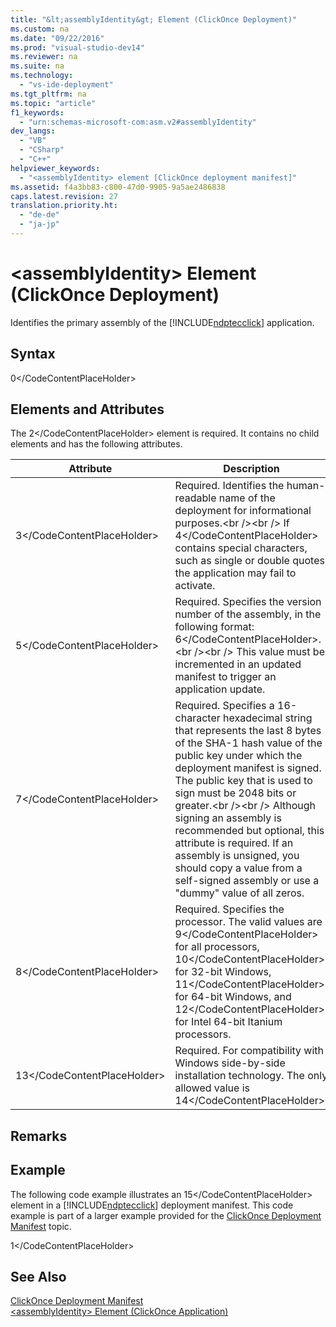 ```yaml
---
title: "&lt;assemblyIdentity&gt; Element (ClickOnce Deployment)"
ms.custom: na
ms.date: "09/22/2016"
ms.prod: "visual-studio-dev14"
ms.reviewer: na
ms.suite: na
ms.technology: 
  - "vs-ide-deployment"
ms.tgt_pltfrm: na
ms.topic: "article"
f1_keywords: 
  - "urn:schemas-microsoft-com:asm.v2#assemblyIdentity"
dev_langs: 
  - "VB"
  - "CSharp"
  - "C++"
helpviewer_keywords: 
  - "<assemblyIdentity> element [ClickOnce deployment manifest]"
ms.assetid: f4a3bb83-c800-47d0-9905-9a5ae2486838
caps.latest.revision: 27
translation.priority.ht: 
  - "de-de"
  - "ja-jp"
---
```

# &lt;assemblyIdentity&gt; Element (ClickOnce Deployment)
Identifies the primary assembly of the [!INCLUDE[ndptecclick](../vs140/includes/ndptecclick_md.md)] application.  
  
## Syntax  
  
<CodeContentPlaceHolder>0\</CodeContentPlaceHolder>  
## Elements and Attributes  
 The <CodeContentPlaceHolder>2\</CodeContentPlaceHolder> element is required. It contains no child elements and has the following attributes.  
  
|Attribute|Description|  
|---------------|-----------------|  
|<CodeContentPlaceHolder>3\</CodeContentPlaceHolder>|Required. Identifies the human-readable name of the deployment for informational purposes.\<br />\<br /> If <CodeContentPlaceHolder>4\</CodeContentPlaceHolder> contains special characters, such as single or double quotes, the application may fail to activate.|  
|<CodeContentPlaceHolder>5\</CodeContentPlaceHolder>|Required. Specifies the version number of the assembly, in the following format: <CodeContentPlaceHolder>6\</CodeContentPlaceHolder>.\<br />\<br /> This value must be incremented in an updated manifest to trigger an application update.|  
|<CodeContentPlaceHolder>7\</CodeContentPlaceHolder>|Required. Specifies a 16-character hexadecimal string that represents the last 8 bytes of the SHA-1 hash value of the public key under which the deployment manifest is signed. The public key that is used to sign must be 2048 bits or greater.\<br />\<br /> Although signing an assembly is recommended but optional, this attribute is required. If an assembly is unsigned, you should copy a value from a self-signed assembly or use a "dummy" value of all zeros.|  
|<CodeContentPlaceHolder>8\</CodeContentPlaceHolder>|Required. Specifies the processor. The valid values are <CodeContentPlaceHolder>9\</CodeContentPlaceHolder> for all processors, <CodeContentPlaceHolder>10\</CodeContentPlaceHolder> for 32-bit Windows, <CodeContentPlaceHolder>11\</CodeContentPlaceHolder> for 64-bit Windows, and <CodeContentPlaceHolder>12\</CodeContentPlaceHolder> for Intel 64-bit Itanium processors.|  
|<CodeContentPlaceHolder>13\</CodeContentPlaceHolder>|Required. For compatibility with Windows side-by-side installation technology. The only allowed value is <CodeContentPlaceHolder>14\</CodeContentPlaceHolder>.|  
  
## Remarks  
  
## Example  
 The following code example illustrates an <CodeContentPlaceHolder>15\</CodeContentPlaceHolder> element in a [!INCLUDE[ndptecclick](../vs140/includes/ndptecclick_md.md)] deployment manifest. This code example is part of a larger example provided for the [ClickOnce Deployment Manifest](../vs140/clickonce-deployment-manifest.md) topic.  
  
<CodeContentPlaceHolder>1\</CodeContentPlaceHolder>  
## See Also  
 [ClickOnce Deployment Manifest](../vs140/clickonce-deployment-manifest.md)   
 [\<assemblyIdentity> Element (ClickOnce Application)](../vs140/-assemblyidentity--element--clickonce-application-.md)